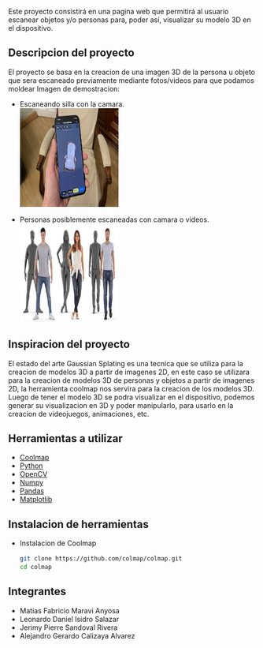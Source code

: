 Este proyecto consistirá en una pagina web que permitirá al usuario escanear objetos y/o personas para, poder así, visualizar su modelo 3D en el dispositivo.

## Descripcion del proyecto

El proyecto se basa en la creacion de una imagen 3D de la persona u objeto que sera escaneado previamente mediante fotos/videos para que podamos moldear
Imagen de demostracion:

-   Escaneando silla con la camara. <br>
    <img src="./images/CamaraEscaner.jpg" width="200" height="200">

-   Personas posiblemente escaneadas con camara o videos. <br>
    <img src="./images/PersonasEscaneadas.jpeg" width="200" height="200">

## Inspiracion del proyecto

El estado del arte Gaussian Splating es una tecnica que se utiliza para la creacion de modelos 3D a partir de imagenes 2D, en este caso se utilizara para la creacion de modelos 3D de personas y objetos a partir de imagenes 2D, la herramienta coolmap nos servira para la creacion de los modelos 3D.
Luego de tener el modelo 3D se podra visualizar en el dispositivo, podemos generar su visualizacion en 3D y poder manipularlo, para usarlo en la creacion de videojuegos, animaciones, etc.

## Herramientas a utilizar

-   [Coolmap](https://colmap.github.io/install.html#mac)
-   [Python](https://www.python.org/downloads/)
-   [OpenCV](https://pypi.org/project/opencv-python/)
-   [Numpy](https://pypi.org/project/numpy/)
-   [Pandas](https://pypi.org/project/pandas/)
-   [Matplotlib](https://pypi.org/project/matplotlib/)

## Instalacion de herramientas

-   Instalacion de Coolmap
    ```bash
    git clone https://github.com/colmap/colmap.git
    cd colmap
    ```

## Integrantes

-   Matias Fabricio Maravi Anyosa
-   Leonardo Daniel Isidro Salazar
-   Jerimy Pierre Sandoval Rivera
-   Alejandro Gerardo Calizaya Alvarez
